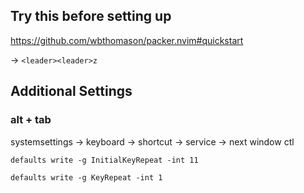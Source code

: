 ## Try this before setting up
https://github.com/wbthomason/packer.nvim#quickstart

→ `<leader><leader>z`

## Additional Settings
### alt + tab
systemsettings -> keyboard -> shortcut -> service -> next window ctl

`defaults write -g InitialKeyRepeat -int 11`

`defaults write -g KeyRepeat -int 1`
